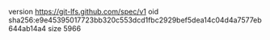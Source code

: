 version https://git-lfs.github.com/spec/v1
oid sha256:e9e45395017723bb320c553dcd1fbc2929bef5dea14c04d4a7577eb644ab14a4
size 5966
